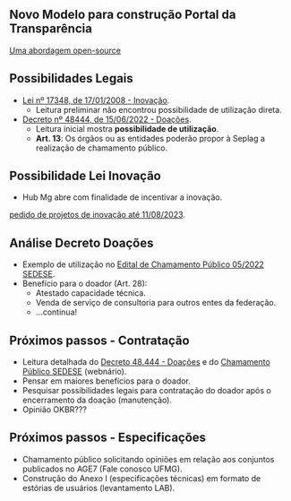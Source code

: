 ## Novo Modelo para construção Portal da Transparência

[Uma abordagem open-source](https://transparencia-mg.github.io/pro-gestao/1.0/novo_modelo_portal_transparencia/)



## Possibilidades Legais

- [Lei nº 17348, de 17/01/2008 - Inovação](https://www.almg.gov.br/legislacao-mineira/texto/LEI/17348/2008/?cons=1).
    - Leitura preliminar não encontrou possibilidade de utilização direta.
- [Decreto nº 48444, de 15/06/2022 - Doações](https://www.almg.gov.br/legislacao-mineira/texto/DEC/48444/2022/?cons=1).
    - Leitura inicial mostra **possibilidade de utilização**.
    - **Art. 13**: Os órgãos ou as entidades poderão propor à Seplag a realização de chamamento público.


## Possibilidade Lei Inovação

- Hub Mg abre com finalidade de incentivar a inovação.

[pedido de projetos de inovação até 11/08/2023](https://docs.google.com/forms/d/e/1FAIpQLSeoXVKgObSNe7uiur9sUM7x-gtPeR9ccbNrGm3ORs8ZTeaINw/viewform).




## Análise Decreto Doações

- Exemplo de utilização no [Edital de Chamamento Público 05/2022 SEDESE](https://www.mg.gov.br/system/files/media/planejamento/documento_detalhado/2023/comite-gestor-de-captacao-de-recursos-e-parcerias/edital.pdf).
- Benefício para o doador (Art. 28):
    - Atestado capacidade técnica.
    - Venda de serviço de consultoria para outros entes da federação.
    - ...continua!



## Próximos passos - Contratação

- Leitura detalhada do [Decreto 48.444 - Doações](https://www.almg.gov.br/legislacao-mineira/texto/DEC/48444/2022/?cons=1) e do [Chamamento Público SEDESE](https://www.mg.gov.br/system/files/media/planejamento/documento_detalhado/2023/comite-gestor-de-captacao-de-recursos-e-parcerias/edital.pdf) (webnário).
- Pensar em maiores benefícios para o doador.
- Pesquisar possibilidades legais para contratação do doador após o encerramento da doação (manutenção).
- Opinião OKBR???


## Próximos passos - Especificações

- Chamamento público solicitando opiniões em relação aos conjuntos publicados no AGE7 (Fale conosco UFMG).
- Construção do Anexo I (especificações técnicas) em formato de estórias de usuários (levantamento LAB).
